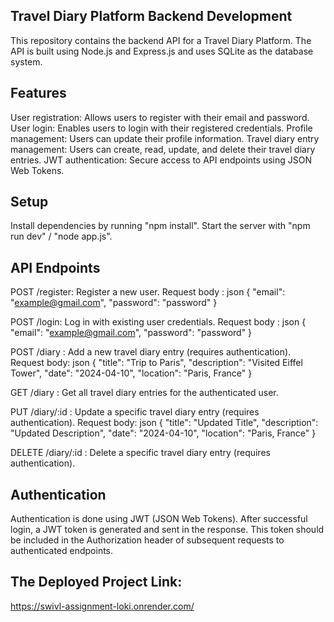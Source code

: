 Travel Diary Platform Backend Development
----------------
This repository contains the backend API for a Travel Diary Platform. The API is built using Node.js and Express.js and uses SQLite as the database system.

Features
--------
User registration: Allows users to register with their email and password. 
User login: Enables users to login with their registered credentials. 
Profile management: Users can update their profile information. 
Travel diary entry management: Users can create, read, update, and delete their travel diary entries. 
JWT authentication: Secure access to API endpoints using JSON Web Tokens.

Setup
-----
Install dependencies by running "npm install". 
Start the server with "npm run dev" / "node app.js".

API Endpoints
-------------
POST /register: Register a new user. 
Request body : json
{ "email": "example@gmail.com", "password": "password" }

POST /login:  Log in with existing user credentials. 
Request body : json
{ "email": "example@gmail.com", "password": "password" }

POST /diary : Add a new travel diary entry (requires authentication). 
Request body: json
{ "title": "Trip to Paris", "description": "Visited Eiffel Tower", "date": "2024-04-10", "location": "Paris, France" }

GET /diary :  Get all travel diary entries for the authenticated user. 

PUT /diary/:id  : Update a specific travel diary entry (requires authentication). 
Request body: json
{ "title": "Updated Title", "description": "Updated Description", "date": "2024-04-10", "location": "Paris, France" }

DELETE  /diary/:id  :  Delete a specific travel diary entry (requires authentication).

Authentication 
--------------
Authentication is done using JWT (JSON Web Tokens). After successful login, a JWT token is generated and sent in the response. This token should be included in the Authorization header of subsequent requests to authenticated endpoints.

The Deployed Project Link:
--------------------------
https://swivl-assignment-loki.onrender.com/
